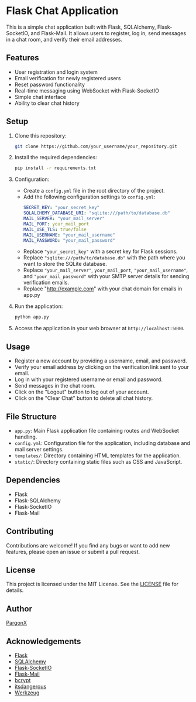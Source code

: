 # Flask Chat Application

This is a simple chat application built with Flask, SQLAlchemy, Flask-SocketIO, and Flask-Mail. It allows users to register, log in, send messages in a chat room, and verify their email addresses.

## Features

- User registration and login system
- Email verification for newly registered users
- Reset password functionality
- Real-time messaging using WebSocket with Flask-SocketIO
- Simple chat interface
- Ability to clear chat history

## Setup

1. Clone this repository:

    ```bash
    git clone https://github.com/your_username/your_repository.git
    ```

2. Install the required dependencies:

    ```bash
    pip install -r requirements.txt
    ```

3. Configuration:
    - Create a `config.yml` file in the root directory of the project.
    - Add the following configuration settings to `config.yml`:
        ```yaml
        SECRET_KEY: "your_secret_key"
        SQLALCHEMY_DATABASE_URI: "sqlite:///path/to/database.db"
        MAIL_SERVER: "your_mail_server"
        MAIL_PORT: your_mail_port
        MAIL_USE_TLS: true/false
        MAIL_USERNAME: "your_mail_username"
        MAIL_PASSWORD: "your_mail_password"
        ```
    - Replace `"your_secret_key"` with a secret key for Flask sessions.
    - Replace `"sqlite:///path/to/database.db"` with the path where you want to store the SQLite database.
    - Replace `"your_mail_server"`, `your_mail_port`, `"your_mail_username"`, and `"your_mail_password"` with your SMTP server details for sending verification emails.
    - Replace "http://example.com" with your chat domain for emails in app.py
  
4. Run the application:

    ```bash
    python app.py
    ```

5. Access the application in your web browser at `http://localhost:5000`.

## Usage

- Register a new account by providing a username, email, and password.
- Verify your email address by clicking on the verification link sent to your email.
- Log in with your registered username or email and password.
- Send messages in the chat room.
- Click on the "Logout" button to log out of your account.
- Click on the "Clear Chat" button to delete all chat history.

## File Structure

- `app.py`: Main Flask application file containing routes and WebSocket handling.
- `config.yml`: Configuration file for the application, including database and mail server settings.
- `templates/`: Directory containing HTML templates for the application.
- `static/`: Directory containing static files such as CSS and JavaScript.

## Dependencies

- Flask
- Flask-SQLAlchemy
- Flask-SocketIO
- Flask-Mail

## Contributing

Contributions are welcome! If you find any bugs or want to add new features, please open an issue or submit a pull request.

## License

This project is licensed under the MIT License. See the [LICENSE](LICENSE) file for details.

## Author

[PargonX](https://github.com/PargonX)

## Acknowledgements

- [Flask](https://flask.palletsprojects.com/)
- [SQLAlchemy](https://www.sqlalchemy.org/)
- [Flask-SocketIO](https://flask-socketio.readthedocs.io/)
- [Flask-Mail](https://pythonhosted.org/Flask-Mail/)
- [bcrypt](https://pypi.org/project/bcrypt/)
- [itsdangerous](https://pypi.org/project/itsdangerous/)
- [Werkzeug](https://werkzeug.palletsprojects.com/)
